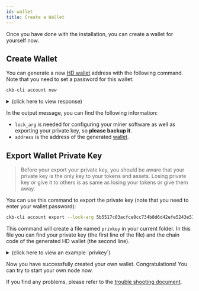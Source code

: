 ```yaml
---
id: wallet
title: Create a Wallet
---
```


Once you have done with the installation, you can create a wallet for yourself now.

## Create Wallet

You can generate a new [HD wallet](https://bitcoin.org/en/glossary/hd-protocol) address with the following command. Note that you need to set a password for this wallet:
```bash
ckb-cli account new
```
<details>
<summary>(click here to view response)</summary>
```bash
$ ckb-cli wallet generate-key --privkey-path privkey
Password: 
Repeat password: 
address:
  mainnet: ckb1q9gry5zgtd230sp6el8qe3e5hrtdgth72fp72yfmtf2vte
  testnet: ckt1q9gry5zgtd230sp6el8qe3e5hrtdgth72fp72yfmp4jk6t
lock_arg: 5b5517c03acfce0cc734b8d6d42efe5243e5113b
```
</details>

In the output message, you can find the following information:
* `lock_arg`  is needed for configuring your miner software as well as exporting your private key, so **please backup it**.
* `address` is the address of the generated [wallet](../basic-concepts/states-tokens#wallet).

## Export Wallet Private Key

> Before your export your private key, you should be aware that your private key is the only key to your tokens and assets. Losing private key or give it to others is as same as losing your tokens or give them away.

You can use this command to export the private key (note that you need to enter your wallet password):
```bash
ckb-cli account export --lock-arg 5b5517c03acfce0cc734b8d6d42efe5243e5113b --extended-privkey-path privkey
```

This command will create a file named `privkey` in your current folder. In this file you can find your private key (the first line of the file) and the chain code of the generated HD wallet (the second line).

<details>
<summary>(click here to view an example `privkey`)</summary>
```bash
aa61885f255aadaa5ed1eedd4e0331c37e25b5e115678eab043e169e4150e8d2
03b2cf09e3911fe79618692e99c7ce5e7cdc2d196e9938cf04ef361cb394f7d9
```
</details>

Now you have successfully created your own wallet. Congratulations! You can try to start your own node now.

If you find any problems, please refer to the [trouble shooting document](../references/troubleshooting).

